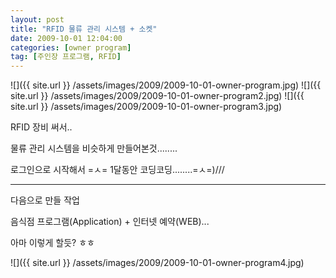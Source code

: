 ```yaml
---
layout: post
title: "RFID 물류 관리 시스템 + 소켓"
date: 2009-10-01 12:04:00
categories: [owner program]
tag: [주인장 프로그램, RFID]
---
```


![]({{ site.url }} /assets/images/2009/2009-10-01-owner-program.jpg)
![]({{ site.url }} /assets/images/2009/2009-10-01-owner-program2.jpg)
![]({{ site.url }} /assets/images/2009/2009-10-01-owner-program3.jpg)

RFID 장비 써서..

물류 관리 시스템을 비슷하게 만들어본것........

로그인으로 시작해서 =ㅅ= 1달동안 코딩코딩........=ㅅ=)///

- - -

다음으로 만들 작업

음식점 프로그램(Application) + 인터넷 예약(WEB)...

아마 이렇게 할듯? ㅎㅎ

![]({{ site.url }} /assets/images/2009/2009-10-01-owner-program4.jpg)